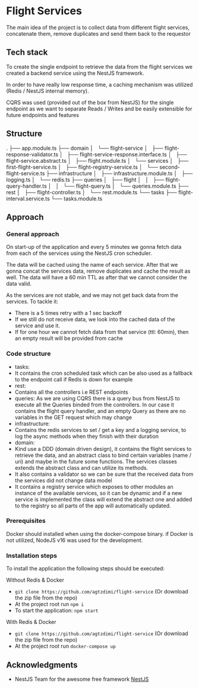 # Flight Services

The main idea of the project is to collect data from different flight services, concatenate them, remove duplicates
and send them back to the requestor

## Tech stack

To create the single endpoint to retrieve the data from the flight services we created a backend service using the
NestJS framework.

In order to have really low response time, a caching mechanism was utilized (Redis / NestJS internal memory).

CQRS was used (provided out of the box from NestJS) for the single endpoint as we want to separate Reads / Writes and be easily extensible for future
endpoints and features

## Structure

.
├── app.module.ts
├── domain
│   └── flight-service
│       ├── flight-response-validator.ts
│       ├── flight-service-response.interface.ts
│       ├── flight-service.abstract.ts
│       ├── flight.module.ts
│       └── services
│           ├── first-flight-service.ts
│           ├── flight-registry-service.ts
│           └── second-flight-service.ts
├── infrastructure
│   ├── infrastructure.module.ts
│   ├── logging.ts
│   └── redis.ts
├── queries
│   ├── flight
│   │   ├── flight-query-handler.ts
│   │   └── flight-query.ts
│   └── queries.module.ts
├── rest
│   ├── flight-controller.ts
│   └── rest.module.ts
└── tasks
    ├── flight-interval.service.ts
    └── tasks.module.ts
## Approach

### General approach
On start-up of the application and every 5 minutes we gonna fetch data from each of the services using the NestJS cron scheduler.

The data will be cached using the name of each service. After that we gonna concat the services data, remove duplicates
and cache the result as well. The data will have a 60 min TTL as after that we cannot consider the data valid.

As the services are not stable, and we may not get back data from the services. To tackle it:
 - There is a 5 times retry with a 1 sec backoff
 - If we still do not receive data, we look into the cached data of the service and use it.
 - If for one hour we cannot fetch data from that service (ttl: 60min), then an empty result will be provided from cache

### Code structure
 - tasks:
  - It contains the cron scheduled task which can be also used as a fallback to the endpoint call if Redis is down for example
 - rest:
  - Contains all the controllers i.e REST endpoints
 - queries: As we are using CQRS there is a query bus from NestJS to execute all the Queries binded from the controllers. In our case it contains the flight query handler, and an empty Query as there are no variables in the GET request which may change
 - infrastructure:
  - Contains the redis services to set / get a key and a logging service, to log the async methods when they finish with their duration
 - domain:
  - Kind use a DDD (domain driven design), it contains the flight services to retrieve the data, and an abstract class to bind certain variables (name / uri) and maybe in the future some functions. The services classes extends the abstract class and can utilize its methods.
  - It also contains a validator so we can be sure that the received data from the services did not change data model
  - It contains a registry service which exposes to other modules an instance of the available services, so it can be dynamic and if a new service is implemented the class will extend the abstract one and added to the registry so all parts of the app will automatically updated.

### Prerequisites

Docker should installed when using the docker-compose binary.
if Docker is not utilized, NodeJS v16 was used for the development.

### Installation steps

To install the application the following steps should be executed:

Without Redis & Docker
- `git clone https://github.com/agtzdimi/flight-service` (Or download the zip file from the repo)
- At the project root run `npm i`
- To start the application: `npm start`

With Redis & Docker
- `git clone https://github.com/agtzdimi/flight-service` (Or download the zip file from the repo)
- At the project root run `docker-compose up`

## Acknowledgments

- NestJS Team for the awesome free framework [NestJS](https://nestjs.com/)